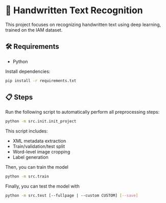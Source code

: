 # 📝 Handwritten Text Recognition

This project focuses on recognizing handwritten text using deep learning, trained on the IAM dataset.

## 🛠️ Requirements

- Python

Install dependencies:
```bash
pip install -r requirements.txt
```

## 📋 Steps

Run the following script to automatically perform all preprocessing steps:

```bash
python -m src.init.init_project
```

This script includes:
- XML metadata extraction
- Train/validation/test split
- Word-level image cropping
- Label generation

Then, you can train the model
```bash
python -m src.train
```

Finally, you can test the model with
```bash
python -m src.test [--fullpage | --custom CUSTOM] [--save]
```
